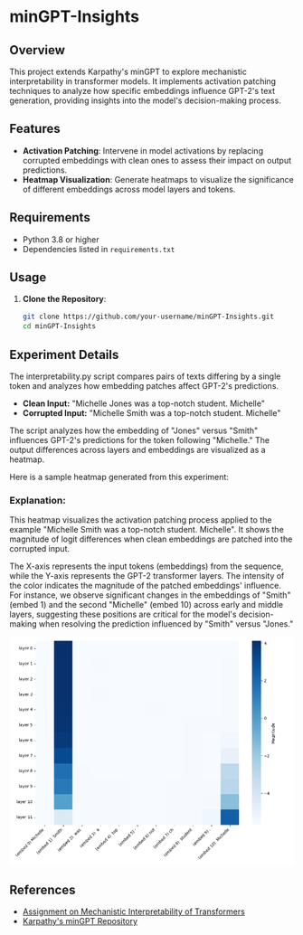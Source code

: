 # minGPT-Insights

## Overview

This project extends Karpathy's minGPT to explore mechanistic interpretability in transformer models. It implements activation patching techniques to analyze how specific embeddings influence GPT-2's text generation, providing insights into the model's decision-making process.

## Features

- **Activation Patching**: Intervene in model activations by replacing corrupted embeddings with clean ones to assess their impact on output predictions.
- **Heatmap Visualization**: Generate heatmaps to visualize the significance of different embeddings across model layers and tokens.

## Requirements

- Python 3.8 or higher
- Dependencies listed in `requirements.txt`

## Usage

1. **Clone the Repository**:
   ```bash
   git clone https://github.com/your-username/minGPT-Insights.git
   cd minGPT-Insights
   ```

## Experiment Details
The interpretability.py script compares pairs of texts differing by a single token and analyzes how embedding patches affect GPT-2's predictions.

- **Clean Input:**
"Michelle Jones was a top-notch student. Michelle"
- **Corrupted Input:**
"Michelle Smith was a top-notch student. Michelle"

The script analyzes how the embedding of "Jones" versus "Smith" influences GPT-2's predictions for the token following "Michelle." The output differences across layers and embeddings are visualized as a heatmap.

Here is a sample heatmap generated from this experiment:

### Explanation:

This heatmap visualizes the activation patching process applied to the example "Michelle Smith was a top-notch student. Michelle". It shows the magnitude of logit differences when clean embeddings are patched into the corrupted input.

The X-axis represents the input tokens (embeddings) from the sequence, while the Y-axis represents the GPT-2 transformer layers. The intensity of the color indicates the magnitude of the patched embeddings' influence. For instance, we observe significant changes in the embeddings of "Smith" (embed 1) and the second "Michelle" (embed 10) across early and middle layers, suggesting these positions are critical for the model's decision-making when resolving the prediction influenced by "Smith" versus "Jones."

![Heatmap Example](heatmap_example.png)

## References
- [Assignment on Mechanistic Interpretability of Transformers](https://jaspock.github.io/tpln2425/assignment-interpretability/)
- [Karpathy's minGPT Repository](https://github.com/karpathy/minGPT)